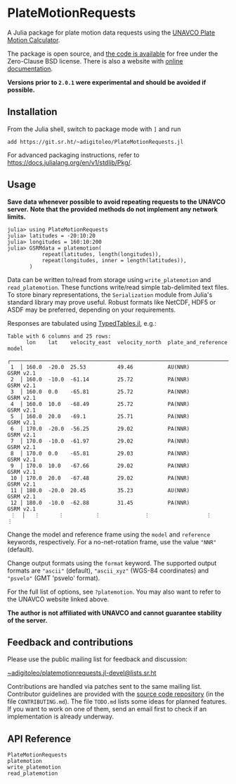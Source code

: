 # PlateMotionRequests

A Julia package for plate motion data requests using the [UNAVCO Plate Motion Calculator](https://www.unavco.org/software/geodetic-utilities/plate-motion-calculator/plate-motion-calculator.html).

The package is open source,
and [the code is available](https://git.sr.ht/~adigitoleo/PlateMotionRequests.jl)
for free under the Zero-Clause BSD license.
There is also a website with [online documentation](https://adigitoleo.github.io/PlateMotionRequests.jl/).

**Versions prior to `2.0.1` were experimental and should be avoided if possible.**


## Installation

From the Julia shell, switch to package mode with `]` and run

    add https://git.sr.ht/~adigitoleo/PlateMotionRequests.jl

For advanced packaging instructions, refer to <https://docs.julialang.org/en/v1/stdlib/Pkg/>.


## Usage

**Save data whenever possible to avoid repeating requests to the UNAVCO server.**
**Note that the provided methods do not implement any network limits.**

    julia> using PlateMotionRequests
    julia> latitudes = -20:10:20
    julia> longitudes = 160:10:200
    julia> GSRMdata = platemotion(
               repeat(latitudes, length(longitudes)),
               repeat(longitudes, inner = length(latitudes)),
           )

Data can be written to/read from storage using `write_platemotion` and `read_platemotion`.
These functions write/read simple tab-delimited text files.
To store binary representations,
the `Serialization` module from Julia's standard library may prove useful.
Robust formats like NetCDF, HDF5 or ASDF may be preferred,
depending on your requirements.

Responses are tabulated using [TypedTables.jl](https://typedtables.juliadata.org/latest/), e.g.:

    Table with 6 columns and 25 rows:
          lon    lat    velocity_east  velocity_north  plate_and_reference  model
        ┌────────────────────────────────────────────────────────────────────────────
     1  │ 160.0  -20.0  25.53          49.46           AU(NNR)              GSRM v2.1
     2  │ 160.0  -10.0  -61.14         25.72           PA(NNR)              GSRM v2.1
     3  │ 160.0  0.0    -65.81         25.72           PA(NNR)              GSRM v2.1
     4  │ 160.0  10.0   -68.49         25.72           PA(NNR)              GSRM v2.1
     5  │ 160.0  20.0   -69.1          25.71           PA(NNR)              GSRM v2.1
     6  │ 170.0  -20.0  -56.25         29.02           PA(NNR)              GSRM v2.1
     7  │ 170.0  -10.0  -61.97         29.02           PA(NNR)              GSRM v2.1
     8  │ 170.0  0.0    -65.81         29.03           PA(NNR)              GSRM v2.1
     9  │ 170.0  10.0   -67.66         29.02           PA(NNR)              GSRM v2.1
     10 │ 170.0  20.0   -67.48         29.02           PA(NNR)              GSRM v2.1
     11 │ 180.0  -20.0  20.45          35.23           AU(NNR)              GSRM v2.1
     12 │ 180.0  -10.0  -62.88         31.45           PA(NNR)              GSRM v2.1
     ⋮  │   ⋮      ⋮          ⋮              ⋮                  ⋮               ⋮

Change the model and reference frame using the `model` and `reference` keywords,
respectively. For a no-net-rotation frame, use the value `"NNR"` (default).

Change output formats using the `format` keyword.
The supported output formats are `"ascii"` (default),
`"ascii_xyz"` (WGS-84 coordinates) and `"psvelo"` (GMT 'psvelo' format).

For the full list of options, see `?platemotion`.
You may also want to refer to the UNAVCO website linked above.

**The author is not affiliated with UNAVCO and cannot guarantee stability of the server.**


## Feedback and contributions

Please use the public mailing list for feedback and discussion:

[~adigitoleo/platemotionrequests.jl-devel@lists.sr.ht](mailto:~adigitoleo/platemotionrequests.jl-devel@lists.sr.ht)

Contributions are handled via patches sent to the same mailing list.
Contributor guidelines are provided with the [source code repository](https://git.sr.ht/~adigitoleo/PlateMotionRequests.jl) (in the file `CONTRIBUTING.md`).
The file `TODO.md` lists some ideas for planned features.
If you want to work on one of them,
send an email first to check if an implementation is already underway.


## API Reference

```@docs
PlateMotionRequests
platemotion
write_platemotion
read_platemotion
```
